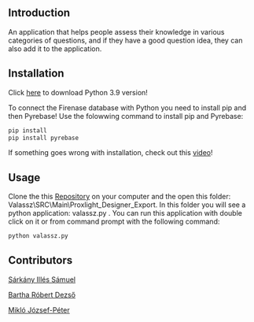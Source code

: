 ## Introduction
An application that helps people assess their knowledge in various categories of questions, and if they have a good question idea, they can also add it to the application.

## Installation
Click [here](https://www.python.org/downloads/) to download Python 3.9 version!

To connect the Firenase database with Python you need to install pip and then Pyrebase!
Use the folowwing command to install pip and Pyrebase:
```bash
pip install
pip install pyrebase
```
If something goes wrong with installation, check out this [video](https://www.youtube.com/watch?v=eGCC3Se6QUE&ab_channel=Codenza)!

## Usage
Clone the this [Repository](https://github.com/Jozsyy/Valassz) on your computer and the open this folder: Valassz\SRC\Main\Proxlight_Designer_Export.
In this folder you will see a python application: valassz.py .
You can run this application with double click on it or from command prompt with the following command:
```bash
python valassz.py
```
## Contributors
[Sárkány Illés Sámuel](https://github.com/illes50)

[Bartha Róbert Dezső](https://github.com/Bartha-coder)

[Mikló József-Péter](https://github.com/Jozsyy)
